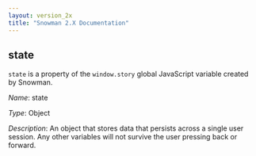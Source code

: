 ```yaml
---
layout: version_2x
title: "Snowman 2.X Documentation"
---
```


## state

`state` is a property of the `window.story` global JavaScript variable created by Snowman.

*Name*: state

*Type*: Object

*Description*: An object that stores data that persists across a single user session. Any other variables will not survive the user pressing back or forward.
